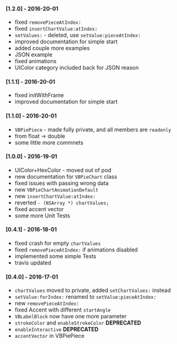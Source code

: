 
#### [1.2.0] - 2016-20-01
* fixed `removePieceAtIndex:`
* fixed `insertChartValue:atIndex:`
* `setValues:` - deleted, use `setValue:pieceAtIndex:`
* improved documentation for simple start
* added couple more examples
* JSON example
* fixed animations
* UIColor category included back for JSON reason



#### [1.1.1] - 2016-20-01
* fixed initWithFrame
* improved documentation for simple start

#### [1.1.0] - 2016-20-01
* `VBPiePiece` - made fully private, and all members are `readonly`
* from float -> double
* some little more commnets

#### [1.0.0] - 2016-19-01
* UIColor+HexColor - moved out of pod
* new documentation for `VBPieChart` class
* fixed issues with passing wrong data
* new `VBPieChartAnimationDefault`
* new `insertChartValue:atIndex:`
* reverted `- (NSArray *) chartValues;`
* fixed accent vector
* some more Unit Tests

#### [0.4.1] - 2016-18-01
* fixed crash for empty `chartValues`
* fixed `removePieceAtIndex:` if animations disabled
* implemented some simple Tests
* travis updated

#### [0.4.0] - 2016-17-01
* `chartValues` moved to private, added `setChartValues:` instead
* `setValue:forIndex:` renamed to `setValue:pieceAtIndex:`
* new `removePieceAtIndex:`
* fixed Accent with different `startAngle`
* `VBLabelBlock` now have one more parameter
* `strokeColor` and `enableStrokeColor` **DEPRECATED**
* `enableInteractive` **DEPRECATED**
* `accentVector` in VBPiePiece
